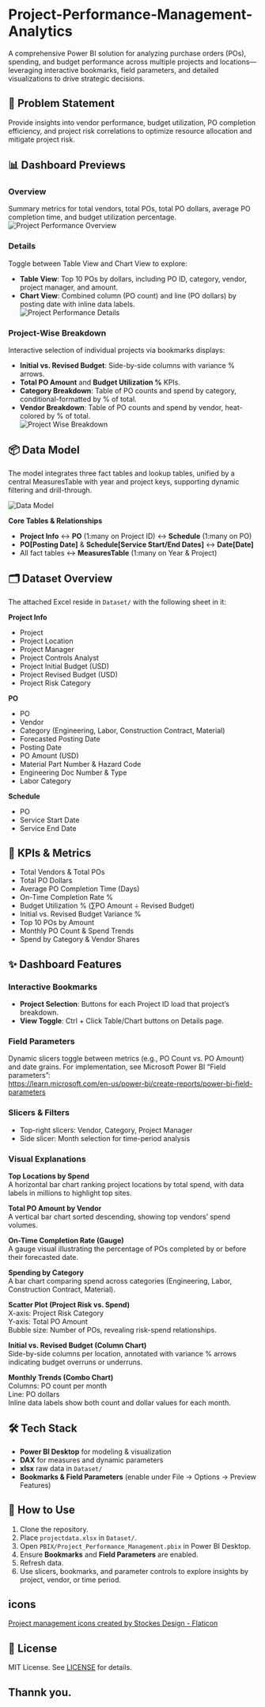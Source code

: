 # Project-Performance-Management-Analytics

A comprehensive Power BI solution for analyzing purchase orders (POs), spending, and budget performance across multiple projects and locations—leveraging interactive bookmarks, field parameters, and detailed visualizations to drive strategic decisions.

## 🚩 Problem Statement  
Provide insights into vendor performance, budget utilization, PO completion efficiency, and project risk correlations to optimize resource allocation and mitigate project risk.

## 📊 Dashboard Previews  

### Overview  
Summary metrics for total vendors, total POs, total PO dollars, average PO completion time, and budget utilization percentage.  
![Project Performance Overview](Images/Project_Performance_Overview.png)  

### Details  
Toggle between Table View and Chart View to explore:  
- **Table View**: Top 10 POs by dollars, including PO ID, category, vendor, project manager, and amount.  
- **Chart View**: Combined column (PO count) and line (PO dollars) by posting date with inline data labels.  
![Project Performance Details](Images/Project_Performance_Details.png)  

### Project-Wise Breakdown  
Interactive selection of individual projects via bookmarks displays:  
- **Initial vs. Revised Budget**: Side-by-side columns with variance % arrows.  
- **Total PO Amount** and **Budget Utilization %** KPIs.  
- **Category Breakdown**: Table of PO counts and spend by category, conditional-formatted by % of total.  
- **Vendor Breakdown**: Table of PO counts and spend by vendor, heat-colored by % of total.  
![Project Wise Breakdown](Images/Project_Wise_Breakdown.png)  

## 📦 Data Model  
The model integrates three fact tables and lookup tables, unified by a central MeasuresTable with year and project keys, supporting dynamic filtering and drill-through.  

![Data Model](Images/datamodel.png)

**Core Tables & Relationships**  
- **Project Info** ↔ **PO** (1:many on Project ID) ↔ **Schedule** (1:many on PO)  
- **PO[Posting Date]** & **Schedule[Service Start/End Dates]** ↔ **Date[Date]**  
- All fact tables ↔ **MeasuresTable** (1:many on Year & Project)  
 

## 🗂️ Dataset Overview  
The attached Excel reside in `Dataset/` with the following sheet in it:

**Project Info**  
- Project  
- Project Location  
- Project Manager  
- Project Controls Analyst  
- Project Initial Budget (USD)  
- Project Revised Budget (USD)  
- Project Risk Category  

**PO**  
- PO  
- Vendor  
- Category (Engineering, Labor, Construction Contract, Material)  
- Forecasted Posting Date  
- Posting Date  
- PO Amount (USD)  
- Material Part Number & Hazard Code  
- Engineering Doc Number & Type  
- Labor Category  

**Schedule**  
- PO  
- Service Start Date  
- Service End Date  

## 🎯 KPIs & Metrics  
- Total Vendors & Total POs  
- Total PO Dollars  
- Average PO Completion Time (Days)  
- On-Time Completion Rate %  
- Budget Utilization % (∑PO Amount ÷ Revised Budget)  
- Initial vs. Revised Budget Variance %  
- Top 10 POs by Amount  
- Monthly PO Count & Spend Trends  
- Spend by Category & Vendor Shares  

## ✨ Dashboard Features  

### Interactive Bookmarks  
- **Project Selection**: Buttons for each Project ID load that project’s breakdown.  
- **View Toggle**: Ctrl + Click Table/Chart buttons on Details page.

### Field Parameters  
Dynamic slicers toggle between metrics (e.g., PO Count vs. PO Amount) and date grains. For implementation, see Microsoft Power BI “Field parameters”:  
https://learn.microsoft.com/en-us/power-bi/create-reports/power-bi-field-parameters  

### Slicers & Filters  
- Top-right slicers: Vendor, Category, Project Manager  
- Side slicer: Month selection for time-period analysis  

### Visual Explanations  

**Top Locations by Spend**  
A horizontal bar chart ranking project locations by total spend, with data labels in millions to highlight top sites.

**Total PO Amount by Vendor**  
A vertical bar chart sorted descending, showing top vendors’ spend volumes.

**On-Time Completion Rate (Gauge)**  
A gauge visual illustrating the percentage of POs completed by or before their forecasted date.

**Spending by Category**  
A bar chart comparing spend across categories (Engineering, Labor, Construction Contract, Material).

**Scatter Plot (Project Risk vs. Spend)**  
X-axis: Project Risk Category  
Y-axis: Total PO Amount  
Bubble size: Number of POs, revealing risk-spend relationships.

**Initial vs. Revised Budget (Column Chart)**  
Side-by-side columns per location, annotated with variance % arrows indicating budget overruns or underruns.

**Monthly Trends (Combo Chart)**  
Columns: PO count per month  
Line: PO dollars  
Inline data labels show both count and dollar values for each month.

## 🛠️ Tech Stack  
- **Power BI Desktop** for modeling & visualization  
- **DAX** for measures and dynamic parameters  
- **xlsx** raw data in `Dataset/`  
- **Bookmarks & Field Parameters** (enable under File → Options → Preview Features)  

## 🚀 How to Use  
1. Clone the repository.  
2. Place `projectdata.xlsx` in `Dataset/`.  
3. Open `PBIX/Project_Performance_Management.pbix` in Power BI Desktop.  
4. Ensure **Bookmarks** and **Field Parameters** are enabled.  
5. Refresh data.  
6. Use slicers, bookmarks, and parameter controls to explore insights by project, vendor, or time period.

## icons

<a href="https://www.flaticon.com/free-icons/project-management" title="project management icons">Project management icons created by Stockes Design - Flaticon</a>

## 📜 License  
MIT License. See [LICENSE](LICENSE) for details. 

## Thannk you.

